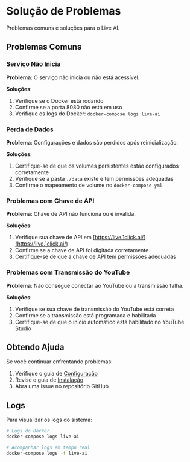 # Solução de Problemas

Problemas comuns e soluções para o Live AI.

## Problemas Comuns

### Serviço Não Inicia

**Problema**: O serviço não inicia ou não está acessível.

**Soluções**:

1. Verifique se o Docker está rodando
2. Confirme se a porta 8080 não está em uso
3. Verifique os logs do Docker: `docker-compose logs live-ai`

### Perda de Dados

**Problema**: Configurações e dados são perdidos após reinicialização.

**Soluções**:

1. Certifique-se de que os volumes persistentes estão configurados corretamente
2. Verifique se a pasta `./data` existe e tem permissões adequadas
3. Confirme o mapeamento de volume no `docker-compose.yml`

### Problemas com Chave de API

**Problema**: Chave de API não funciona ou é inválida.

**Soluções**:

1. Verifique sua chave de API em [https://live.1click.ai/](https://live.1click.ai/)
2. Confirme se a chave de API foi digitada corretamente
3. Certifique-se de que a chave de API tem permissões adequadas

### Problemas com Transmissão do YouTube

**Problema**: Não consegue conectar ao YouTube ou a transmissão falha.

**Soluções**:

1. Verifique se sua chave de transmissão do YouTube está correta
2. Confirme se a transmissão está programada e habilitada
3. Certifique-se de que o início automático está habilitado no YouTube Studio

## Obtendo Ajuda

Se você continuar enfrentando problemas:

1. Verifique o guia de [Configuração](CONFIGURATION_PT_BR.md)
2. Revise o guia de [Instalação](INSTALLATION_PT_BR.md)
3. Abra uma issue no repositório GitHub

## Logs

Para visualizar os logs do sistema:

```bash
# Logs do Docker
docker-compose logs live-ai

# Acompanhar logs em tempo real
docker-compose logs -f live-ai
```
